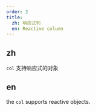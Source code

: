```yaml
---
order: 2
title:
  zh: 响应式列
  en: Reactive column
---
```


## zh

`col` 支持响应式的对象

## en

the `col` supports reactive objects.
